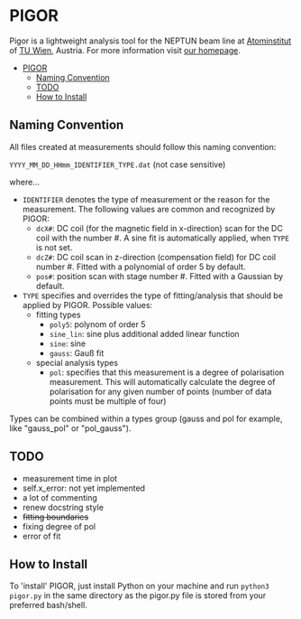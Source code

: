# PIGOR

Pigor is a lightweight analysis tool for the NEPTUN beam line at [Atominstitut](https://ati.tuwien.ac.at/startseite/) of [TU Wien](https://www.tuwien.ac.at/), Austria. For more information visit [our homepage](http://www.neutroninterferometry.com/).

- [PIGOR](#pigor)
  - [Naming Convention](#naming-convention)
  - [TODO](#todo)
  - [How to Install](#how-to-install)

## Naming Convention

All files created at measurements should follow this naming convention:

`YYYY_MM_DD_HHmm_IDENTIFIER_TYPE.dat` (not case sensitive)

where...

+ `IDENTIFIER` denotes the type of measurement or the reason for the measurement. The following values are common and recognized by PIGOR:
    + `dcX#`: DC coil (for the magnetic field in x-direction) scan for the DC coil with the number #. A sine fit is automatically applied, when `TYPE` is not set.
    + `dcZ#`: DC coil scan in z-direction (compensation field) for DC coil number #. Fitted with a polynomial of order 5 by default.
    + `pos#`: position scan with stage number #. Fitted with a Gaussian by default.
+ `TYPE` specifies and overrides the type of fitting/analysis that should be applied by PIGOR. Possible values:
    + fitting types
        + `poly5`: polynom of order 5
        + `sine_lin`: sine plus additional added linear function
        + `sine`: sine
        + `gauss`: Gauß fit
    + special analysis types
        + `pol`: specifies that this measurement is a degree of polarisation measurement. This will automatically calculate the degree of polarisation for any given number of points (number of data points must be multiple of four)

Types can be combined within a types group (gauss and pol for example, like "gauss_pol" or "pol_gauss").

## TODO

+ measurement time in plot
+ self.x_error: not yet implemented
+ a lot of commenting
+ renew docstring style
+ ~~fitting boundaries~~
+ fixing degree of pol
+ error of fit

## How to Install

To 'install' PIGOR, just install Python on your machine and run `python3 pigor.py` in the same directory as the pigor.py file is stored from your preferred bash/shell.